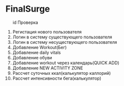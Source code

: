 # FinalSurge
<ul>   id Проверка</ul> 
<ol>
  <li>Регистация нового пользователя</li>
  <li>Логин в систему существующего пользователя</li>
  <li>Логин в систему несуществующего пользователя</li>
  <li>Добавление Workout(Бег)</li>
  <li>Добавление daily vitals</li>
  <li>Добавление обуви</li>
  <li>Добавление workout через календарь(QUICK ADD)</li>
  <li>Добавление NEW ACTIVITY ZONE</li>
  <li>Рассчет суточных ккал(калькулятор каллорий)</li>
  <li>Рассчет интенсивности бега(калькулятор)
</li>
</ol>
